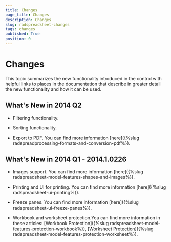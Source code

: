 ```yaml
---
title: Changes
page_title: Changes
description: Changes
slug: radspreadsheet-changes
tags: changes
published: True
position: 0
---
```


# Changes



This topic summarizes the new functionality introduced in the control with helpful links to places in the documentation that
        describe in greater detail the new functionality and how it can be used.
      

## What's New in 2014 Q2

* Filtering functionality.
            

* Sorting functionality.
            

* Export to PDF. You can find more information  [here]({%slug radspreadprocessing-formats-and-conversion-pdf%}).
            

## What's New in 2014 Q1 - 2014.1.0226

* Images support. You can find more information [here]({%slug radspreadsheet-model-features-shapes-and-images%}).
            

* Printing and UI for printing. You can find more information [here]({%slug radspreadsheet-ui-printing%}).
            

* Freeze panes. You can find more information [here]({%slug radspreadsheet-ui-freeze-panes%}).
            

* Workbook and worksheet protection.You can find more information in these articles:
              [Workbook Protection]({%slug radspreadsheet-model-features-protection-workbook%}), [Worksheet Protection]({%slug radspreadsheet-model-features-protection-worksheet%}).
            
